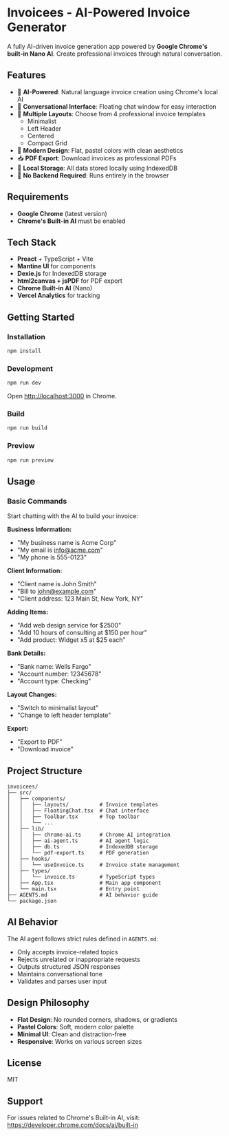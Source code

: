 # Invoicees - AI-Powered Invoice Generator

A fully AI-driven invoice generation app powered by **Google Chrome's built-in Nano AI**. Create professional invoices through natural conversation.

## Features

- 🤖 **AI-Powered**: Natural language invoice creation using Chrome's local AI
- 💬 **Conversational Interface**: Floating chat window for easy interaction
- 📄 **Multiple Layouts**: Choose from 4 professional invoice templates
  - Minimalist
  - Left Header
  - Centered
  - Compact Grid
- 🎨 **Modern Design**: Flat, pastel colors with clean aesthetics
- 📥 **PDF Export**: Download invoices as professional PDFs
- 💾 **Local Storage**: All data stored locally using IndexedDB
- 🚀 **No Backend Required**: Runs entirely in the browser

## Requirements

- **Google Chrome** (latest version)
- **Chrome's Built-in AI** must be enabled

## Tech Stack

- **Preact** + TypeScript + Vite
- **Mantine UI** for components
- **Dexie.js** for IndexedDB storage
- **html2canvas + jsPDF** for PDF export
- **Chrome Built-in AI** (Nano)
- **Vercel Analytics** for tracking

## Getting Started

### Installation

```bash
npm install
```

### Development

```bash
npm run dev
```

Open [http://localhost:3000](http://localhost:3000) in Chrome.

### Build

```bash
npm run build
```

### Preview

```bash
npm run preview
```

## Usage

### Basic Commands

Start chatting with the AI to build your invoice:

**Business Information:**
- "My business name is Acme Corp"
- "My email is info@acme.com"
- "My phone is 555-0123"

**Client Information:**
- "Client name is John Smith"
- "Bill to john@example.com"
- "Client address: 123 Main St, New York, NY"

**Adding Items:**
- "Add web design service for $2500"
- "Add 10 hours of consulting at $150 per hour"
- "Add product: Widget x5 at $25 each"

**Bank Details:**
- "Bank name: Wells Fargo"
- "Account number: 12345678"
- "Account type: Checking"

**Layout Changes:**
- "Switch to minimalist layout"
- "Change to left header template"

**Export:**
- "Export to PDF"
- "Download invoice"

## Project Structure

```
invoicees/
├── src/
│   ├── components/
│   │   ├── layouts/          # Invoice templates
│   │   ├── FloatingChat.tsx  # Chat interface
│   │   ├── Toolbar.tsx       # Top toolbar
│   │   └── ...
│   ├── lib/
│   │   ├── chrome-ai.ts      # Chrome AI integration
│   │   ├── ai-agent.ts       # AI agent logic
│   │   ├── db.ts             # IndexedDB storage
│   │   └── pdf-export.ts     # PDF generation
│   ├── hooks/
│   │   └── useInvoice.ts     # Invoice state management
│   ├── types/
│   │   └── invoice.ts        # TypeScript types
│   ├── App.tsx               # Main app component
│   └── main.tsx              # Entry point
├── AGENTS.md                 # AI behavior guide
└── package.json
```

## AI Behavior

The AI agent follows strict rules defined in `AGENTS.md`:

- Only accepts invoice-related topics
- Rejects unrelated or inappropriate requests
- Outputs structured JSON responses
- Maintains conversational tone
- Validates and parses user input

## Design Philosophy

- **Flat Design**: No rounded corners, shadows, or gradients
- **Pastel Colors**: Soft, modern color palette
- **Minimal UI**: Clean and distraction-free
- **Responsive**: Works on various screen sizes

## License

MIT

## Support

For issues related to Chrome's Built-in AI, visit:
https://developer.chrome.com/docs/ai/built-in

